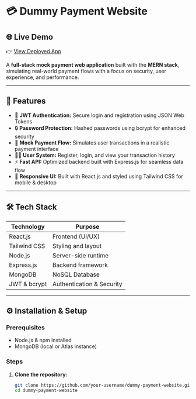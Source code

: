# 💳 Dummy Payment Website

## 🌐 Live Demo  
👉 [View Deployed App](https://dummypaymentwebsite.netlify.app/)

A **full-stack mock payment web application** built with the **MERN stack**, simulating real-world payment flows with a focus on security, user experience, and performance.

---

## 🚀 Features

- 🔐 **JWT Authentication:** Secure login and registration using JSON Web Tokens
- 🔒 **Password Protection:** Hashed passwords using bcrypt for enhanced security
- 💸 **Mock Payment Flow:** Simulates user transactions in a realistic payment interface
- 🧑‍💼 **User System:** Register, login, and view your transaction history
- ⚡ **Fast API:** Optimized backend built with Express.js for seamless data flow
- 📱 **Responsive UI:** Built with React.js and styled using Tailwind CSS for mobile & desktop

---

## 🛠️ Tech Stack

| Technology      | Purpose                            |
|----------------|-------------------------------------|
| React.js        | Frontend (UI/UX)                   |
| Tailwind CSS    | Styling and layout                 |
| Node.js         | Server-side runtime                |
| Express.js      | Backend framework                  |
| MongoDB         | NoSQL Database                     |
| JWT & bcrypt    | Authentication & Security          |

---

## ⚙️ Installation & Setup

### Prerequisites

- Node.js & npm installed
- MongoDB (local or Atlas instance)

### Steps

1. **Clone the repository:**

   ```bash
   git clone https://github.com/your-username/dummy-payment-website.git
   cd dummy-payment-website
